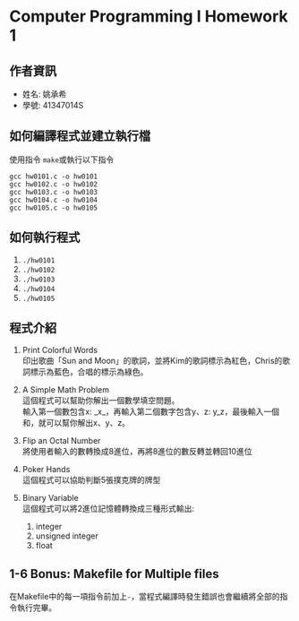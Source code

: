 # Computer Programming I Homework 1
## 作者資訊
 - 姓名: 姚承希
 - 學號: 41347014S

## 如何編譯程式並建立執行檔
使用指令 `make`或執行以下指令
```
gcc hw0101.c -o hw0101
gcc hw0102.c -o hw0102
gcc hw0103.c -o hw0103
gcc hw0104.c -o hw0104
gcc hw0105.c -o hw0105
```

## 如何執行程式
1. `./hw0101`
2. `./hw0102`
3. `./hw0103`
4. `./hw0104`
5. `./hw0105`

## 程式介紹
1. Print Colorful Words  
印出歌曲「Sun and Moon」的歌詞，並將Kim的歌詞標示為紅色，Chris的歌詞標示為藍色，合唱的標示為綠色。

2. A Simple Math Problem  
這個程式可以幫助你解出一個數學填空問題。  
輸入第一個數包含x: \_x\_，再輸入第二個數字包含y、z: y_z，最後輸入一個和，就可以幫你解出x、y、z。

3. Flip an Octal Number  
將使用者輸入的數轉換成8進位，再將8進位的數反轉並轉回10進位

4. Poker Hands  
這個程式可以協助判斷5張撲克牌的牌型

5. Binary Variable  
這個程式可以將2進位記憶體轉換成三種形式輸出:
    1. integer
    2. unsigned integer
    3. float

## 1-6 Bonus: Makefile for Multiple files
在Makefile中的每一項指令前加上`-`，當程式編譯時發生錯誤也會繼續將全部的指令執行完畢。
